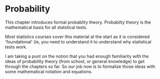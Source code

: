 # Probability

This chapter introduces formal probablity theory. Probabilty theory is the mathematical basis for all statstical tests.

Most statistics courses cover this material at the start as it is considered 'foundational' (ie, you need to understand it to understand why statistical tests work. 

I am taking a punt on the notion that you had enough familiarity with the ideas of probability theory (from school, or general knowledge) to get through the chapters so far. So our job now is to formalize those ideas with some mathematical notation and equations.


